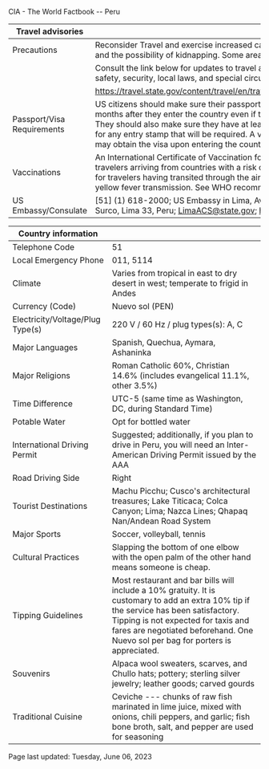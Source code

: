 CIA - The World Factbook -- Peru

| Travel advisories | |
| --- | --- |
| Precautions | Reconsider Travel and exercise increased caution due to crime, civil unrest, and the possibility of kidnapping. Some areas have increased risk.  |
| | Consult the link below for updates to travel advisories and statements on safety, security, local laws, and special circumstances in this country. |
| | <https://travel.state.gov/content/travel/en/traveladvisories/traveladvisories.html> |
| Passport/Visa Requirements | US citizens should make sure their passport will not expire for at least 6 months after they enter the country even if they do not intend to stay that long. They should also make sure they have at least 1 blank page in their passport for any entry stamp that will be required. A visa is required, but US citizens may obtain the visa upon entering the country. |
| Vaccinations | An International Certificate of Vaccination for yellow fever is required for travelers arriving from countries with a risk of yellow fever transmission and for travelers having transited through the airport of a country with risk of yellow fever transmission. See WHO recommendations.  <http://www.who.int/> |
| US Embassy/Consulate | [51] (1) 618-2000; US Embassy in Lima, Avenida La Encalada cdra. 17 s/n, Surco, Lima 33, Peru; LimaACS@state.gov; https://pe.usembassy.gov/ |

| Country information |  |
| --- | --- |
| Telephone Code | 51 |
| Local Emergency Phone | 011, 5114 |
| Climate | Varies from tropical in east to dry desert in west; temperate to frigid in Andes |
| Currency (Code) | Nuevo sol (PEN) |
| Electricity/Voltage/Plug Type(s) | 220 V / 60 Hz / plug types(s): A, C |
| Major Languages | Spanish, Quechua, Aymara, Ashaninka |
| Major Religions | Roman Catholic 60%, Christian 14.6% (includes evangelical 11.1%, other 3.5%) |
| Time Difference | UTC-5 (same time as Washington, DC, during Standard Time) |
| Potable Water | Opt for bottled water |
| International Driving Permit | Suggested; additionally, if you plan to drive in Peru, you will need an Inter-American Driving Permit issued by the AAA |
| Road Driving Side | Right |
| Tourist Destinations | Machu Picchu; Cusco's architectural treasures; Lake Titicaca; Colca Canyon; Lima; Nazca Lines; Qhapaq Nan/Andean Road System |
| Major Sports | Soccer, volleyball, tennis |
| Cultural Practices | Slapping the bottom of one elbow with the open palm of the other hand means someone is cheap. |
| Tipping Guidelines | Most restaurant and bar bills will include a 10% gratuity. It is customary to add an extra 10% tip if the service has been satisfactory. Tipping is not expected for taxis and fares are negotiated beforehand. One Nuevo sol per bag for porters is appreciated. |
| Souvenirs | Alpaca wool sweaters, scarves, and Chullo hats; pottery; sterling silver jewelry; leather goods; carved gourds |
| Traditional Cuisine | Ceviche --- chunks of raw fish marinated in lime juice, mixed with onions, chili peppers, and garlic; fish bone broth, salt, and pepper are used for seasoning |

Page last updated: Tuesday, June 06, 2023
